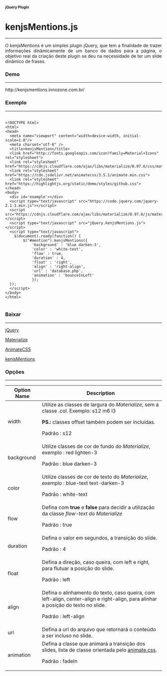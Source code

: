 <html>
    <head>
      <meta name="viewport" content="width=device-width, initial-scale=1.0"/>
	  <meta charset="utf-8" />
	  <title>kenjsMention</title>
      <link href="http://fonts.googleapis.com/icon?family=Material+Icons" rel="stylesheet">
      <link rel="stylesheet" href="https://cdnjs.cloudflare.com/ajax/libs/materialize/0.97.6/css/materialize.min.css">
	  <link rel="stylesheet" href="https://cdn.jsdelivr.net/animatecss/3.5.1/animate.min.css">
	  <link rel="stylesheet" href="https://highlightjs.org/static/demo/styles/github.css">
	  <link rel="stylesheet" href="https://maxcdn.bootstrapcdn.com/font-awesome/4.6.2/css/font-awesome.min.css" />
    </head>
    <body class='yellow lighten-3'>
	  <div class="container">
		<div class="row">
			<div class="col s12">
				<div class="card-panel white">
					<small class="right"><b>jQuery Plugin</b></small>
					<h1 class="blue-grey-text text-darken-1">kenjs<b class="red-text text-darken-3">Mentions</b>.js</h1><hr />
					<div class="flow-text" style="text-align: justify !important;">
						<p>O kenjsMentions é um simples plugin jQuery, que tem a finalidade de trazer informações dinâmicamente de um banco de dados para a página, o objetivo real da criação deste plugin se deu na necessidade de ter um slide dinâmico de frases.</p>
					</div>
					<h3 class="blue-grey-text text-darken-1">Demo</h3><hr />
					http://kenjsmentions.innozone.com.br/
					<h3 class="blue-grey-text text-darken-1">Exemplo</h3><hr />
					<pre>
						<code class="html">
&lt;!DOCTYPE html>
&lt;html>
&lt;head>
  &lt;meta name="viewport" content="width=device-width, initial-scale=1.0"/>
  &lt;meta charset="utf-8" />
  &lt;title>kenjsMention&lt;/title>
  &lt;link href="http://fonts.googleapis.com/icon?family=Material+Icons" rel="stylesheet">
  &lt;link rel="stylesheet" href="https://cdnjs.cloudflare.com/ajax/libs/materialize/0.97.6/css/materialize.min.css">
  &lt;link rel="stylesheet" href="https://cdn.jsdelivr.net/animatecss/3.5.1/animate.min.css">
  &lt;link rel="stylesheet" href="https://highlightjs.org/static/demo/styles/github.css">
&lt;/head>
&lt;body>
  &lt;div id='example'>&lt;/div>
  &lt;script type="text/javascript" src="https://code.jquery.com/jquery-2.1.1.min.js">&lt;/script>
  &lt;script src="https://cdnjs.cloudflare.com/ajax/libs/materialize/0.97.6/js/materialize.min.js">&lt;/script>
  &lt;script type="text/javascript" src="jQuery.kenjsMentions.js">&lt;/script>
  &lt;script type="text/javascript">
	$(document).ready(function() {
		$("#mention").kenjsMentions({
			'background' : 'blue darken-3', 
			'color' : 'white-text', 
			'flow' : true, 
			'duration' : 4, 
			'float' : 'right', 
			'align' : 'right-align', 
			'url' : 'database.php',
			'animation' : 'bounceInLeft' 
			});
  });
  &lt;/script>
&lt;/body>
&lt;/html>
</code>
</pre>
					<h3 class="blue-grey-text text-darken-1">Baixar</h3><hr />
					<div class='card-panel blue-grey lighten-2'>
						<div class="col s12 m6 center"><p><a href="https://code.jquery.com/jquery-latest.min.js" download class="btn blue-grey darken-2"><i class='fa fa-download left'></i>jQuery</a></p></div>
						<div class="col s12 m6 center"><p><a href="http://materializecss.com/bin/materialize-v0.97.6.zip" download="download" class="btn blue-grey darken-2"><i class='fa fa-download left'></i>Materialize</a></p></div>
						<div class="col s12 m6 center"><p><a href="https://cdn.jsdelivr.net/animatecss/3.5.1/animate.min.css" download="download" class="btn blue-grey darken-2"><i class='fa fa-download left'></i>AnimateCSS</a></p></div>
						<div class="col s12 m6 center"><p><a href="http://kenjsmentions.innozone.com.br/jQuery.kenjsMentions.min.js" download class="btn red darken-4"><i class='fa fa-download left'></i>kenjsMentions</a></p></div>
						<div class="clearfix"></div>
					</div>
					<h3 class="blue-grey-text text-darken-1">Opções</h3><hr />
					<table class='bordered striped highlight'>
						<thead>
							<tr>
								<th>Option Name</th>
								<th>Description</th>
							</tr>
						</thead>
						<tbody>
							<tr>
								<td>width</td>
								<td>Utilize as classes de largura do <i class='blue-text'>Materialize</i>, sem a classe .col. Exemplo: s12 m6 l3<p><b>PS.: </b>classes offset também podem ser incluídas.</p><p><span class="chip">Padrão : s12</span></p></td>
							</tr>
							<tr>
								<td>background</td>
								<td>Utilize classes de cor de fundo do <i class='blue-text'>Materialize</i>, exemplo : red lighten-3<p><span class="chip">Padrão : blue darken-3</span></p></td>
							</tr>
							<tr>
								<td>color</td>
								<td>Utilize classes de cor de texto do <i class='blue-text'>Materialize</i>, exemplo : blue-text text-darken-3<p><span class="chip">Padrão : white-text</span></p></td>
							</tr>
							<tr>
								<td>flow</td>
								<td>Defina com <b class='red-text'>true</b> e <b class='red-text'>false</b> para decidir a utilização da classe <i class='yellow-text text-darken-4'>flow-text</i> do <i class='blue-text'>Materialize</i><p><span class="chip">Padrão : true</span></p></td>
							</tr>
							<tr>
								<td>duration</td>
								<td>Defina o valor em segundos, a transição do slide.<p><span class="chip">Padrão : 4</span></p></td>
							</tr>
							<tr>
								<td>float</td>
								<td>Defina a direção, caso queira, com left e right, para flutuar a posição do slide.<p><span class="chip">Padrão : left</span></p></td>
							</tr>
							<tr>
								<td>align</td>
								<td>Defina o alinhamento do texto, caso queira, com left-align, center-align e right-align, para alinhar a posição do texto no slide.<p><span class="chip">Padrão : left-align</span></p></td>
							</tr>
							<tr>
								<td>url</td>
								<td>Defina a url do arquivo que retornará o conteúdo a ser incluso no slide.</td>
							</tr>
							<tr>
								<td>animation</td>
								<td>Defina a classe que animará a transição dos slides, lista de classe orientada pelo <a href="https://daneden.github.io/animate.css/" target="_blank">animate.css</a>.<p><span class="chip">Padrão : fadeIn</span></p></td>
							</tr>
						</tbody>
					</table>
